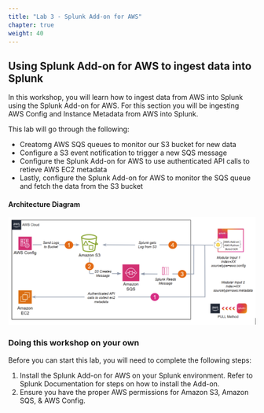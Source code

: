 ```yaml
---
title: "Lab 3 - Splunk Add-on for AWS"
chapter: true
weight: 40
---
```


## Using Splunk Add-on for AWS to ingest data into Splunk
In this workshop, you will learn how to ingest data from AWS into Splunk using the Splunk Add-on for AWS. For this section you will be ingesting AWS Config and Instance Metadata from AWS into Splunk. 

This lab will go through the following: 
- Creatomg AWS SQS queues to monitor our S3 bucket for new data
- Configure a S3 event notification to trigger a new SQS message
- Configure the Splunk Add-on for AWS to use authenticated API calls to retieve AWS EC2 metadata
- Lastly, configure the Splunk Add-on for AWS to monitor the SQS queue and fetch the data from the S3 bucket


#### Architecture Diagram

![image_tag](/static/10_awsaddon/Image_1.png) 


### Doing this workshop on your own
Before you can start this lab, you will need to complete the following steps:

1. Install the Splunk Add-on for AWS on your Splunk environment.  Refer to Splunk Documentation for steps on how to install the Add-on. 
2. Ensure you have the proper AWS permissions for Amazon S3, Amazon SQS, & AWS Config. 